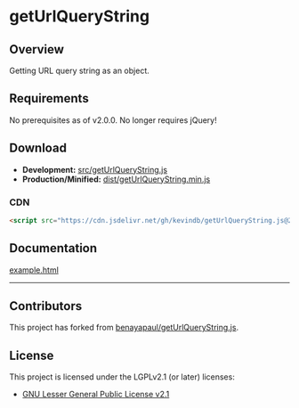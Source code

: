 # getUrlQueryString

## Overview
Getting URL query string as an object.

## Requirements
No prerequisites as of v2.0.0. No longer requires jQuery!

## Download
* **Development:** [src/getUrlQueryString.js
](https://github.com/kevindb/getUrlQueryString.js/blob/master/src/getUrlQueryString.js)
* **Production/Minified:** [dist/getUrlQueryString.min.js
](https://github.com/kevindb/getUrlQueryString.js/blob/master/dist/getUrlQueryString.min.js)

### CDN
```html
<script src="https://cdn.jsdelivr.net/gh/kevindb/getUrlQueryString.js@2.0.0/dist/getUrlQueryString.min.js" integrity="sha384-lFx8tnP+/THfGdDvWxkJMwpgMGDa4CxocWazoH9DhN0wSgeqg5/ob2NgoEYZ+iNb" crossorigin="anonymous"></script>
```

## Documentation
[example.html](https://github.com/kevindb/getUrlQueryString.js/blob/master/docs/example.html)

---

## Contributors
This project has forked from [benayapaul/getUrlQueryString.js](https://github.com/benayapaul/getUrlQueryString.js).  

## License
This project is licensed under the LGPLv2.1 (or later) licenses:

* [GNU Lesser General Public License v2.1](LICENSE)
